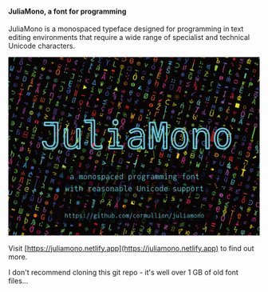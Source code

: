 #### JuliaMono, a font for programming

JuliaMono is a monospaced typeface designed for programming in text editing environments that require a wide range of specialist and technical Unicode characters. 

![image](https://github.com/cormullion/juliamonomaster/blob/master/images/specimen_1.png)

Visit [https://juliamono.netlify.app](https://juliamono.netlify.app) to find out more.

I don't recommend cloning this git repo - it's well over 1 GB of old font files...

